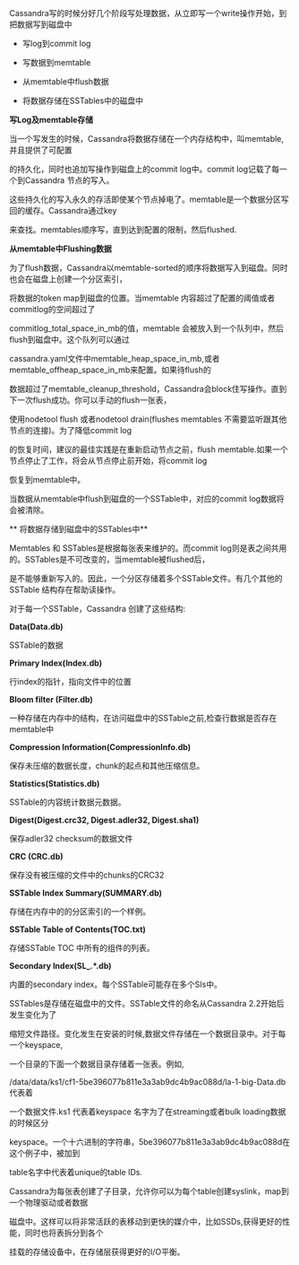 Cassandra写的时候分好几个阶段写处理数据，从立即写一个write操作开始，到把数据写到磁盘中

- 写log到commit log

- 写数据到memtable

- 从memtable中flush数据

- 将数据存储在SSTables中的磁盘中



**写Log及memtable存储**



当一个写发生的时候，Cassandra将数据存储在一个内存结构中，叫memtable,并且提供了可配置

的持久化，同时也追加写操作到磁盘上的commit log中。commit log记载了每一个到Cassandra 节点的写入。

这些持久化的写入永久的存活即使某个节点掉电了。memtable是一个数据分区写回的缓存。Cassandra通过key

来查找。memtables顺序写，直到达到配置的限制，然后flushed.



**从memtable中Flushing数据**



为了flush数据，Cassandra以memtable-sorted的顺序将数据写入到磁盘。同时也会在磁盘上创建一个分区索引，

将数据的token map到磁盘的位置。当memtable 内容超过了配置的阈值或者commitlog的空间超过了

commitlog_total_space_in_mb的值，memtable 会被放入到一个队列中，然后flush到磁盘中。这个队列可以通过

cassandra.yaml文件中memtable_heap_space_in_mb,或者memtable_offheap_space_in_mb来配置。如果待flush的

数据超过了memtable_cleanup_threshold，Cassandra会block住写操作。直到下一次flush成功。你可以手动的flush一张表，

使用nodetool flush 或者nodetool drain(flushes memtables 不需要监听跟其他节点的连接)。为了降低commit log

的恢复时间，建议的最佳实践是在重新启动节点之前，flush memtable.如果一个节点停止了工作，将会从节点停止前开始，将commit log

恢复到memtable中。



当数据从memtable中flush到磁盘的一个SSTable中，对应的commit log数据将会被清除。



** 将数据存储到磁盘中的SSTables中**



Memtables 和 SSTables是根据每张表来维护的。而commit log则是表之间共用的。SSTables是不可改变的，当memtable被flushed后，

是不能够重新写入的。因此，一个分区存储着多个SSTable文件。有几个其他的SSTable 结构存在帮助读操作。



对于每一个SSTable，Cassandra 创建了这些结构:



**Data(Data.db)**



  SSTable的数据



**Primary Index(Index.db)**



  行index的指针，指向文件中的位置



**Bloom filter (Filter.db)**



  一种存储在内存中的结构，在访问磁盘中的SSTable之前,检查行数据是否存在memtable中



**Compression Information(CompressionInfo.db)**



  保存未压缩的数据长度，chunk的起点和其他压缩信息。



**Statistics(Statistics.db)**



  SSTable的内容统计数据元数据。



**Digest(Digest.crc32, Digest.adler32, Digest.sha1)**



  保存adler32 checksum的数据文件



**CRC (CRC.db)**



  保存没有被压缩的文件中的chunks的CRC32



**SSTable Index Summary(SUMMARY.db)**



  存储在内存中的的分区索引的一个样例。



**SSTable Table of Contents(TOC.txt)**



  存储SSTable TOC 中所有的组件的列表。



**Secondary Index(SL_.*.db)**



  内置的secondary index。每个SSTable可能存在多个SIs中。



SSTables是存储在磁盘中的文件。SSTable文件的命名从Cassandra 2.2开始后发生变化为了

缩短文件路径。变化发生在安装的时候,数据文件存储在一个数据目录中。对于每一个keyspace,

一个目录的下面一个数据目录存储着一张表。例如,

/data/data/ks1/cf1-5be396077b811e3a3ab9dc4b9ac088d/la-1-big-Data.db 代表着

一个数据文件.ks1 代表着keyspace 名字为了在streaming或者bulk loading数据的时候区分

keyspace。一个十六进制的字符串，5be396077b811e3a3ab9dc4b9ac088d在这个例子中，被加到

table名字中代表着unique的table IDs.



Cassandra为每张表创建了子目录，允许你可以为每个table创建syslink，map到一个物理驱动或者数据

磁盘中。这样可以将非常活跃的表移动到更快的媒介中，比如SSDs,获得更好的性能，同时也将表拆分到各个

挂载的存储设备中，在存储层获得更好的I/O平衡。



